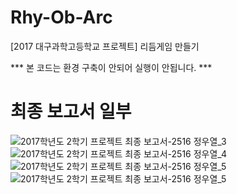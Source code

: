 # Rhy-Ob-Arc
[2017 대구과학고등학교 프로젝트] 리듬게임 만들기

*** 본 코드는 환경 구축이 안되어 실행이 안됩니다. ***

# 최종 보고서 일부
![2017학년도 2학기 프로젝트 최종 보고서-2516 정우열_3](https://user-images.githubusercontent.com/76677980/189707692-1bd1a1bc-0a0d-4d4b-99bf-250ba7100b6c.png)
![2017학년도 2학기 프로젝트 최종 보고서-2516 정우열_4](https://user-images.githubusercontent.com/76677980/189707696-eee93b6a-b3f6-44eb-b7be-def53924069b.png)
![2017학년도 2학기 프로젝트 최종 보고서-2516 정우열_5](https://user-images.githubusercontent.com/76677980/189707698-40a96513-3b29-46e9-87ab-4c67168c0a05.png)
![2017학년도 2학기 프로젝트 최종 보고서-2516 정우열_5](https://user-images.githubusercontent.com/76677980/189707806-39858a49-8080-4bc7-b1b2-8db397d5fe9a.png)
